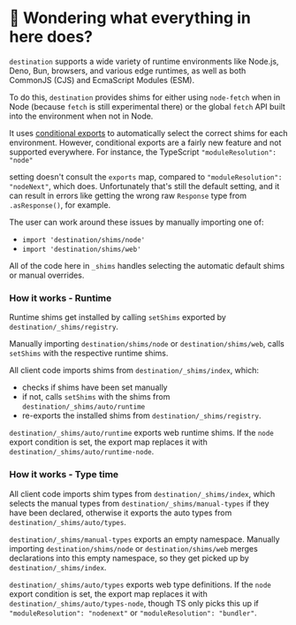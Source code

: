 # 👋 Wondering what everything in here does?

`destination` supports a wide variety of runtime environments like Node.js, Deno, Bun, browsers, and various
edge runtimes, as well as both CommonJS (CJS) and EcmaScript Modules (ESM).

To do this, `destination` provides shims for either using `node-fetch` when in Node (because `fetch` is still experimental there) or the global `fetch` API built into the environment when not in Node.

It uses [conditional exports](https://nodejs.org/api/packages.html#conditional-exports) to
automatically select the correct shims for each environment. However, conditional exports are a fairly new
feature and not supported everywhere. For instance, the TypeScript `"moduleResolution": "node"`

setting doesn't consult the `exports` map, compared to `"moduleResolution": "nodeNext"`, which does.
Unfortunately that's still the default setting, and it can result in errors like
getting the wrong raw `Response` type from `.asResponse()`, for example.

The user can work around these issues by manually importing one of:

- `import 'destination/shims/node'`
- `import 'destination/shims/web'`

All of the code here in `_shims` handles selecting the automatic default shims or manual overrides.

### How it works - Runtime

Runtime shims get installed by calling `setShims` exported by `destination/_shims/registry`.

Manually importing `destination/shims/node` or `destination/shims/web`, calls `setShims` with the respective runtime shims.

All client code imports shims from `destination/_shims/index`, which:

- checks if shims have been set manually
- if not, calls `setShims` with the shims from `destination/_shims/auto/runtime`
- re-exports the installed shims from `destination/_shims/registry`.

`destination/_shims/auto/runtime` exports web runtime shims.
If the `node` export condition is set, the export map replaces it with `destination/_shims/auto/runtime-node`.

### How it works - Type time

All client code imports shim types from `destination/_shims/index`, which selects the manual types from `destination/_shims/manual-types` if they have been declared, otherwise it exports the auto types from `destination/_shims/auto/types`.

`destination/_shims/manual-types` exports an empty namespace.
Manually importing `destination/shims/node` or `destination/shims/web` merges declarations into this empty namespace, so they get picked up by `destination/_shims/index`.

`destination/_shims/auto/types` exports web type definitions.
If the `node` export condition is set, the export map replaces it with `destination/_shims/auto/types-node`, though TS only picks this up if `"moduleResolution": "nodenext"` or `"moduleResolution": "bundler"`.
